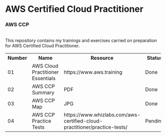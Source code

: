 # AWS Certified Cloud Practitioner
<h3>AWS CCP</h3> <br>
This repository contains my trainings and exercises carried on preparation for AWS Certified Cloud Practitioner.
<table>
  <tr>
    <th>Number</th>
    <th>Name</th>
    <th>Resource</th>
    <th>Status</th>
  </tr>
  
  <tr>
    <td>01</td>
    <td>AWS Cloud Practitioner Essentials</td>
    <td>https://www.aws.training</td>
    <td>Done</td>
   </tr>
   <tr>
    <td>02</td>
    <td>AWS CCP Summary</td>
    <td>PDF</td>
    <td>Done</td>
  </tr>   
   <tr>
    <td>03</td>
    <td>AWS CCP Map</td>
    <td>JPG</td>
    <td>Done</td>
  </tr>
     <tr>
    <td>04</td>
    <td>AWS CCP Practice Tests</td>
    <td>https://www.whizlabs.com/aws-certified-cloud-practitioner/practice-tests/</td>
    <td>Pending</td>
  </tr>
</table> 
